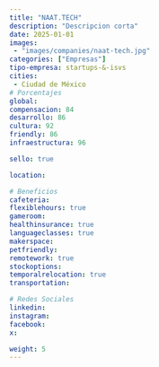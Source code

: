 ```yaml
---
title: "NAAT.TECH"
description: "Descripcion corta"
date: 2025-01-01
images: 
 - "images/companies/naat-tech.jpg"
categories: ["Empresas"]
tipo-empresa: startups-&-isvs
cities: 
 - Ciudad de México
# Porcentajes  
global: 
compensacion: 84
desarrollo: 86
cultura: 92
friendly: 86
infraestructura: 96

sello: true

location: 

# Beneficios
cafeteria: 
flexiblehours: true
gameroom: 
healthinsurance: true
languageclasses: true
makerspace: 
petfriendly: 
remotework: true
stockoptions: 
temporalrelocation: true
transportation: 

# Redes Sociales
linkedin: 
instagram: 
facebook: 
x: 

weight: 5
---
```

